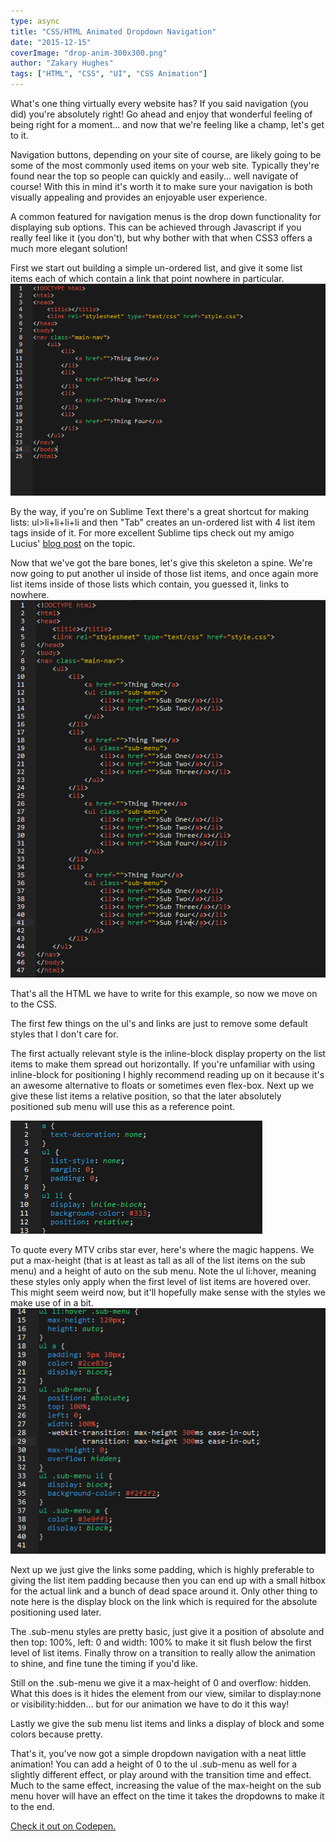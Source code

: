```yaml
---
type: async
title: "CSS/HTML Animated Dropdown Navigation"
date: "2015-12-15"
coverImage: "drop-anim-300x300.png"
author: "Zakary Hughes"
tags: ["HTML", "CSS", "UI", "CSS Animation"]
---
```


What's one thing virtually every website has? If you said navigation (you did) you're absolutely right! Go ahead and enjoy that wonderful feeling of being right for a moment... and now that we're feeling like a champ, let's get to it.

Navigation buttons, depending on your site of course, are likely going to be some of the most commonly used items on your web site. Typically they're found near the top so people can quickly and easily... well navigate of course! With this in mind it's worth it to make sure your navigation is both visually appealing and provides an enjoyable user experience.

A common featured for navigation menus is the drop down functionality for displaying sub options. This can be achieved through Javascript if you really feel like it (you don't), but why bother with that when CSS3 offers a much more elegant solution!

First we start out building a simple un-ordered list, and give it some list items each of which contain a link that point nowhere in particular.  
![dropdownscreen1](dropdownScreen1.png)

By the way, if you're on Sublime Text there's a great shortcut for making lists: ul>li+li+li+li and then "Tab" creates an un-ordered list with 4 list item tags inside of it. For more excellent Sublime tips check out my amigo Lucius' [blog post](/beginners-guide-for-sublime-text/) on the topic.

Now that we've got the bare bones, let's give this skeleton a spine. We're now going to put another ul inside of those list items, and once again more list items inside of those lists which contain, you guessed it, links to nowhere.  
![dropdownscreen2](dropdownScreen2.png)

That's all the HTML we have to write for this example, so now we move on to the CSS.

The first few things on the ul's and links are just to remove some default styles that I don't care for.

The first actually relevant style is the inline-block display property on the list items to make them spread out horizontally. If you're unfamiliar with using inline-block for positioning I highly recommend reading up on it because it's an awesome alternative to floats or sometimes even flex-box. Next up we give these list items a relative position, so that the later absolutely positioned sub menu will use this as a reference point.

![dropdownscreen3](dropdownScreen3.png)

To quote every MTV cribs star ever, here's where the magic happens. We put a max-height (that is at least as tall as all of the list items on the sub menu) and a height of auto on the sub menu. Note the ul li:hover, meaning these styles only apply when the first level of list items are hovered over. This might seem weird now, but it'll hopefully make sense with the styles we make use of in a bit.  
![dropdownscreen4](dropdownScreen4.png)

Next up we just give the links some padding, which is highly preferable to giving the list item padding because then you can end up with a small hitbox for the actual link and a bunch of dead space around it. Only other thing to note here is the display block on the link which is required for the absolute positioning used later.

The .sub-menu styles are pretty basic, just give it a position of absolute and then top: 100%, left: 0 and width: 100% to make it sit flush below the first level of list items. Finally throw on a transition to really allow the animation to shine, and fine tune the timing if you'd like.

Still on the .sub-menu we give it a max-height of 0 and overflow: hidden. What this does is it hides the element from our view, similar to display:none or visibility:hidden... but for our animation we have to do it this way!

Lastly we give the sub menu list items and links a display of block and some colors because pretty.

That's it, you've now got a simple dropdown navigation with a neat little animation! You can add a height of 0 to the ul .sub-menu as well for a slightly different effect, or play around with the transition time and effect. Much to the same effect, increasing the value of the max-height on the sub menu hover will have an effect on the time it takes the dropdowns to make it to the end.

[Check it out on Codepen.](https://codepen.io/anon/pen/bVKEwK)
